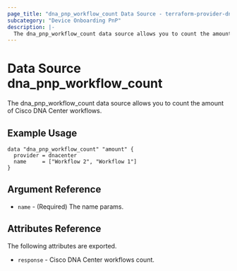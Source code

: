 ```yaml
---
page_title: "dna_pnp_workflow_count Data Source - terraform-provider-dnacenter"
subcategory: "Device Onboarding PnP"
description: |-
  The dna_pnp_workflow_count data source allows you to count the amount of Cisco DNA Center workflows.
---
```


# Data Source dna_pnp_workflow_count

The dna_pnp_workflow_count data source allows you to count the amount of Cisco DNA Center workflows.

## Example Usage

```hcl
data "dna_pnp_workflow_count" "amount" {
  provider = dnacenter
  name     = ["Workflow 2", "Workflow 1"]
}
```

## Argument Reference

- `name` - (Required) The name params.

## Attributes Reference

The following attributes are exported.

- `response` - Cisco DNA Center workflows count.
